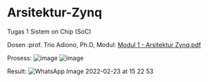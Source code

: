 # Arsitektur-Zynq
Tugas 1 Sistem on Chip (SoC)

Dosen :prof. Trio Adiono, Ph.D,
Modul:
[Modul 1 - Arsitektur Zynq.pdf](https://github.com/Aseptrisna/Arsitektur-Zynq/files/8122794/Modul.1.-.Arsitektur.Zynq.pdf)

Prosess:
![image](https://user-images.githubusercontent.com/37206482/155282892-b4e43396-cd3a-436b-8800-de2156f3df55.png)
![image](https://user-images.githubusercontent.com/37206482/155282926-d97b7369-cbd6-4a65-be63-da4d16fdd893.png)

Result:
![WhatsApp Image 2022-02-23 at 15 22 53](https://user-images.githubusercontent.com/37206482/155283398-7f25f7c1-cec2-4d14-9dce-460c2ac7b44a.jpeg)
